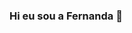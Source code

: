 ### Hi eu sou a Fernanda 👋

<!--
**FernandaFernandes38/FernandaFernandes38** is a ✨ _special_ ✨ repository because its `README.md` (this file) appears on your GitHub profile.

Here are some ideas to get you started:

- 🔭 Estou a novas oportunidades
- 🌱 Eu estou estudando pos graduação em desenvolvimento de sotware
- 👯 Almejo novos desafios e muito aprendizado
- 🤔 Sou portadora de esclerose múltipla uma doença neurológica e autoimune
- 💬 Entre em contato comigo para saber sobre mim
- 📫 Linkdin : https://www.linkedin.com/in/fernandasfernandes1984/
- 😄 Sou uma pessoa esforçada,flexível a mudanças, boa relação interpessoal e gosto muito de trabalho em equipe
- ⚡ Sou uma pessoa muito alegre e responsável
-->
